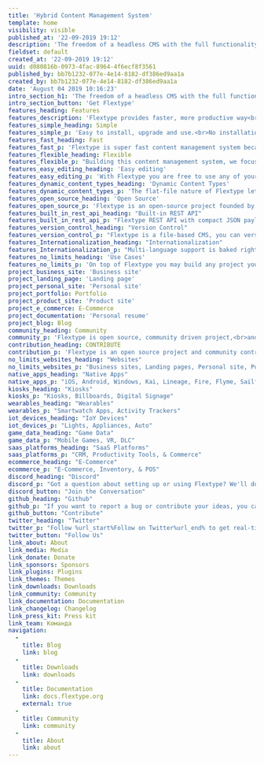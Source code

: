 ```yaml
---
title: 'Hybrid Content Management System'
template: home
visibility: visible
published_at: '22-09-2019 19:12'
description: 'The freedom of a headless CMS with the full functionality of a traditional CMS.'
fieldset: default
created_at: '22-09-2019 19:12'
uuid: d080816b-0973-4fac-8964-4f6ecf8f3561
published_by: bb7b1232-077e-4e14-8182-df386ed9aa1a
created_by: bb7b1232-077e-4e14-8182-df386ed9aa1a
date: 'August 04 2019 10:16:23'
intro_section_h1: 'The freedom of a headless CMS with the full functionality of a traditional CMS.'
intro_section_button: 'Get Flextype'
features_heading: Features
features_description: 'Flextype provides faster, more productive way<br> for you to build and manage content for any kind of projects.'
features_simple_heading: Simple
features_simple_p: 'Easy to install, upgrade and use.<br>No installation needed, just copy files to your server!'
features_fast_heading: Fast
features_fast_p: 'Flextype is super fast content management system because of its elegance architecture and built-in <a href="https://docs.flextype.org/en/concepts/performance">smart cache</a>.'
features_flexible_heading: Flexible
features_flexible_p: "Building this content management system, we focused on simplicity and flexibility. To achieve this, we implemented a simple but powerful Core API's."
features_easy_editing_heading: 'Easy editing'
features_easy_editing_p: 'With Flextype you are free to use any of your favorite content editor to write content or our gorgeous %url_start%Admin Panel%url_end%.'
features_dynamic_content_types_heading: 'Dynamic Content Types'
features_dynamic_content_types_p: 'The flat-file nature of Flextype lets you define unlimited custom fields for any of your entries.'
features_open_source_heading: 'Open Source'
features_open_source_p: 'Flextype is an open-source project founded by Sergey Romanenko and maintained by  Flextype Community.<br>Flextype licensed under the MIT LICENSE<br>to set the world free!'
features_built_in_rest_api_heading: "Built-in REST API"
features_built_in_rest_api_p: "Flextype REST API with compact JSON payloads gives you full programmatic control over your content management system."
features_version_control_heading: "Version Control"
features_version_control_p: "Flextype is a file-based CMS, you can version control all content with GIT or any other Version Control System."
features_Internationalization_heading: "Internationalization"
features_Internationalization_p: "Multi-language support is baked right into the core. You may integrate your Flextype powered website with any cloud-based solution for localization management, like Crowdin or Transifex."
features_no_limits_heading: 'Use Cases'
features_no_limits_p: 'On top of Flextype you may build any project you want.'
project_business_site: 'Business site'
project_landing_page: 'Landing page'
project_personal_site: 'Personal site'
project_portfolio: Portfolio
project_product_site: 'Product site'
project_e_commerce: E-Commerce
project_documentation: 'Personal resume'
project_blog: Blog
community_heading: Community
community_p: 'Flextype is open source, community driven project,<br>and maintained by community!'
contribution_heading: CONTRIBUTE
contribution_p: 'Flextype is an open source project and community contributions are essential to its growing and success. Contributing to the Flextype is easy and you can give as little or as much time as you want.'
no_limits_websites_heading: "Websites"
no_limits_websites_p: "Business sites, Landing pages, Personal site, Portfolios, Product sites, Blogs, Web Apps"
native_apps_heading: "Native Apps"
native_apps_p: "iOS, Android, Windows, Kai, Lineage, Fire, Flyme, Sailfish, Tizen, Remix."
kiosks_heading: "Kiosks"
kiosks_p: "Kiosks, Billboards, Digital Signage"
wearables_heading: "Wearables"
wearables_p: "Smartwatch Apps, Activity Trackers"
iot_devices_heading: "IoY Devices"
iot_devices_p: "Lights, Appliances, Auto"
game_data_heading: "Game Data"
game_data_p: "Mobile Games, VR, DLC"
saas_platforms_heading: "SaaS Platforms"
saas_platforms_p: "CRM, Productivity Tools, & Commerce"
ecommerce_heading: "E-Commerce"
ecommerce_p: "E-Commerce, Inventory, & POS"
discord_heading: "Discord"
discord_p: "Got a question about setting up or using Flextype? We'll do our best to help you out. Also here you may start discussions about core, plugin and themes development."
discord_button: "Join the Conversation"
github_heading: "Github"
github_p: "If you want to report a bug or contribute your ideas, you can use the %url_start%Flextype GitHub Issues tracker%url_end%."
github_button: "Contribute"
twitter_heading: "Twitter"
twitter_p: "Follow %url_start%Follow on Twitter%url_end% to get real-time news regarding the development and all events we are attending."
twitter_button: "Follow Us"
link_about: About
link_media: Media
link_donate: Donate
link_sponsors: Sponsors
link_plugins: Plugins
link_themes: Themes
link_downloads: Downloads
link_community: Community
link_documentation: Documentation
link_changelog: Changelog
link_press_kit: Press kit
link_team: Команда
navigation:
  - 
    title: Blog
    link: blog
  - 
    title: Downloads
    link: downloads
  - 
    title: Documentation
    link: docs.flextype.org
    external: true
  - 
    title: Community
    link: community
  - 
    title: About
    link: about
---
```



